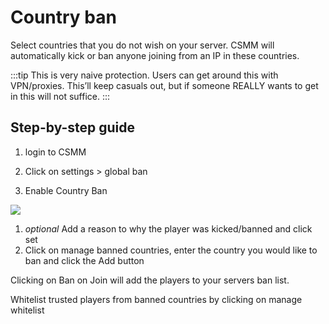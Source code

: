 # Country ban

Select countries that you do not wish on your server. CSMM will automatically kick or ban anyone joining from an IP in these countries.

  
:::tip
 This is very naive protection. Users can get around this with VPN/proxies. This’ll keep casuals out, but if someone REALLY wants to get in this will not suffice.
:::
  

## Step-by-step guide

1.  login to CSMM
2.  Click on settings > global ban 
    
3.  Enable Country Ban

![](/assets/images/CSMM/countryBan/1114318.png)

1.  *optional* Add a reason to why the player was kicked/banned and click set
2.  Click on manage banned countries, enter the country you would like to ban and click the Add button 
  

Clicking on Ban on Join will add the players to your servers ban list.

Whitelist trusted players from banned countries by clicking on manage whitelist



